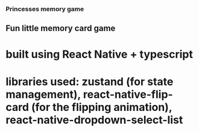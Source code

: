 ### Princesses memory game

## Fun little memory card game

# built using React Native + typescript

# libraries used: zustand (for state management), react-native-flip-card (for the flipping animation), react-native-dropdown-select-list